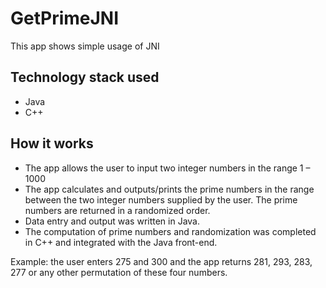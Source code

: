 
# GetPrimeJNI
This app shows simple usage of JNI

## Technology stack used

* Java
* C++

## How it works

* The app allows the user to input two integer numbers in the range 1 – 1000
*	The app calculates and outputs/prints the prime numbers in the range between the two integer numbers supplied by the user. 
  The prime numbers are returned in a randomized order.
*	Data entry and output was written in Java.
*	The computation of prime numbers and randomization was completed in C++ and integrated with the Java front-end.

Example: the user enters 275 and 300 and the app returns 281, 293, 283, 277 or any other permutation of these four numbers.

